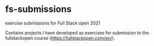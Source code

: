 # fs-submissions
exercise submissions for Full Stack open 2021

Contains projects I have developed as exercises for submission to the fullstackopen course (https://fullstackopen.com/en/).

